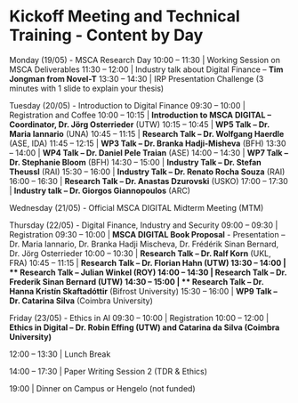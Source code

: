 # Kickoff Meeting and Technical Training - Content by Day
Monday (19/05) - MSCA Research Day
10:00 – 11:30 | Working Session on MSCA Deliverables
11:30 – 12:00 | Industry talk about Digital Finance – **Tim Jongman from Novel-T**
13:30 – 14:30 | IRP Presentation Challenge (3 minutes with 1 slide to explain your thesis)

Tuesday (20/05) - Introduction to Digital Finance
09:30 – 10:00 | Registration and Coffee
10:00 – 10:15  | **Introduction to MSCA DIGITAL – Coordinator, Dr. Jörg Osterrieder** (UTW)
10:15 – 10:45  | **WP5 Talk – Dr. Maria Iannario** (UNA)
10:45 – 11:15 | **Research Talk – Dr. Wolfgang Haerdle** (ASE, IDA)​
11:45 – 12:15 | **WP3 Talk – Dr. Branka Hadji-Misheva** (BFH)​
13:30 – 14:00 | **WP4 Talk – Dr. Daniel Pele Traian** (ASE)​
14:00 – 14:30 | **WP7 Talk – Dr. Stephanie Bloom** (BFH)
14:30 – 15:00 | **Industry Talk – Dr. Stefan Theussl** (RAI)
15:30 – 16:00 | **Industry Talk – Dr. Renato Rocha Souza** (RAI)
16:00 – 16:30 | **Research Talk – Dr. Anastas Dzurovski** (USKO)
17:00 – 17:30 | **Industry talk – Dr. Giorgos Giannopoulos** (ARC)

Wednesday (21/05) - Official MSCA DIGITAL Midterm Meeting (MTM) 

Thursday (22/05) - Digital Finance, Industry and Security​
09:00 – 09:30 | Registration
09:30 – 10:00 | **MSCA DIGITAL Book Proposal** - Presentation – Dr. Maria Iannario, Dr. Branka Hadji Mischeva, Dr. Frédérik Sinan Bernard, Dr. Jörg Osterrieder
10:00 – 10:30 | **Research Talk – Dr. Ralf Korn** (UKL, FRA)​
10:45 – 11:15 | **Research Talk – Dr. Florian Hahn **(UTW)​
13:30 – 14:00 | ** Research Talk – Julian Winkel** (ROY)
14:00 – 14:30 | **Research Talk – Dr. Frederik Sinan Bernard** (UTW)​
14:30 – 15:00 | ** Research Talk – Dr. Hanna Kristín Skaftadóttir** (Bifrost University)​
15:30 – 16:00 | **WP9 Talk – Dr. Catarina Silva** (Coimbra University)​

Friday (23/05) - Ethics in AI
09:30 – 10:00 | Registration
10:00 – 12:00 | **Ethics in Digital – Dr. Robin Effing (UTW) and Catarina da Silva (Coimbra University) ​**

12:00 – 13:30 | Lunch​ Break

14:00 – 17:30 | Paper Writing Session 2 (TDR & Ethics) 


19:00 | Dinner on Campus or Hengelo (not funded)
